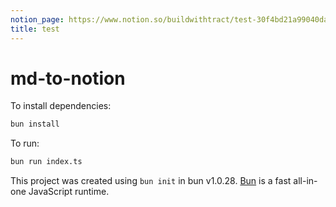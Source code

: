 ```yaml
---
notion_page: https://www.notion.so/buildwithtract/test-30f4bd21a99040da9f3ea8f5e55311a9
title: test
---
```


# md-to-notion

To install dependencies:

```bash
bun install
```

To run:

```bash
bun run index.ts
```

This project was created using `bun init` in bun v1.0.28. [Bun](https://bun.sh) is a fast all-in-one JavaScript runtime.
